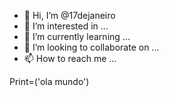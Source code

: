- 👋 Hi, I’m @17dejaneiro
- 👀 I’m interested in ...
- 🌱 I’m currently learning ...
- 💞️ I’m looking to collaborate on ...
- 📫 How to reach me ...

<!---
17dejaneiro/17dejaneiro is a ✨ special ✨ repository because its `README.md` (this file) appears on your GitHub profile.
You can click the Preview link to take a look at your changes.
--->
Print=('ola mundo')
